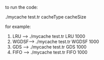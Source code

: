 to run the code:

./mycache test.tr cacheType cacheSize 

for example: 
1) LRU --> ./mycache test.tr LRU 1000
2) WGDSF--> ./mycache test.tr WGDSF 1000
3) GDS --> ./mycache test.tr GDS 1000
4) FIFO --> ./mycache test.tr FIFO 1000


